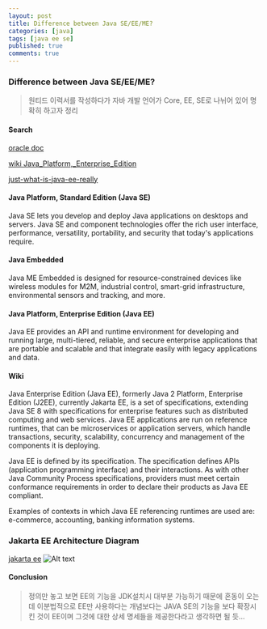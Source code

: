 ```yaml
---
layout: post
title: Difference between Java SE/EE/ME?
categories: [java]
tags: [java ee se]
published: true
comments: true
---
```


### Difference between Java SE/EE/ME?

> 원티드 이력서를 작성하다가 자바 개발 언어가 Core, EE, SE로 나뉘어 있어 명확히 하고자 정리

#### Search
[oracle doc](https://docs.oracle.com/en/java/)

[wiki Java_Platform,_Enterprise_Edition](https://en.wikipedia.org/wiki/Java_Platform,_Enterprise_Edition)

[just-what-is-java-ee-really](https://stackoverflow.com/questions/15774924/just-what-is-java-ee-really)

#### Java Platform, Standard Edition (Java SE)
Java SE lets you develop and deploy Java applications on desktops and servers. Java SE and component technologies offer the rich user interface, performance, versatility, portability, and security that today's applications require.

#### Java Embedded
Java ME Embedded is designed for resource-constrained devices like wireless modules for M2M, industrial control, smart-grid infrastructure, environmental sensors and tracking, and more.

#### Java Platform, Enterprise Edition (Java EE)
Java EE provides an API and runtime environment for developing and running large, multi-tiered, reliable, and secure enterprise applications that are portable and scalable and that integrate easily with legacy applications and data.

#### Wiki
Java Enterprise Edition (Java EE), formerly Java 2 Platform, Enterprise Edition (J2EE), currently Jakarta EE, is a set of specifications, extending Java SE 8 with specifications for enterprise features such as distributed computing and web services. Java EE applications are run on reference runtimes, that can be microservices or application servers, which handle transactions, security, scalability, concurrency and management of the components it is deploying.

Java EE is defined by its specification. The specification defines APIs (application programming interface) and their interactions. As with other Java Community Process specifications, providers must meet certain conformance requirements in order to declare their products as Java EE compliant.

Examples of contexts in which Java EE referencing runtimes are used are: e-commerce, accounting, banking information systems.

### Jakarta EE Architecture Diagram
[jakarta ee](https://jakarta.ee/specifications/platform/8/platform-spec-8.html#architecture)
![Alt text](../images/jakartaEEArchitectureDiagram.png)

#### Conclusion
> 정의만 놓고 보면 EE의 기능을 JDK설치시 대부분 가능하기 때문에 혼동이 오는데 이분법적으로 EE만 사용하다는 개념보다는 JAVA SE의 기능을 보다 확장시킨 것이 EE이며 그것에 대한 상세 명세들을 제공한다라고 생각하면 될 듯...